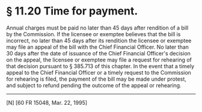 # § 11.20   Time for payment.

Annual charges must be paid no later than 45 days after rendition of a bill by the Commission. If the licensee or exemptee believes that the bill is incorrect, no later than 45 days after its rendition the licensee or exemptee may file an appeal of the bill with the Chief Financial Officer. No later than 30 days after the date of issuance of the Chief Financial Officer's decision on the appeal, the licensee or exemptee may file a request for rehearing of that decision pursuant to § 385.713 of this chapter. In the event that a timely appeal to the Chief Financial Officer or a timely request to the Commission for rehearing is filed, the payment of the bill may be made under protest, and subject to refund pending the outcome of the appeal or rehearing. 



---

[N] [60 FR 15048, Mar. 22, 1995]




